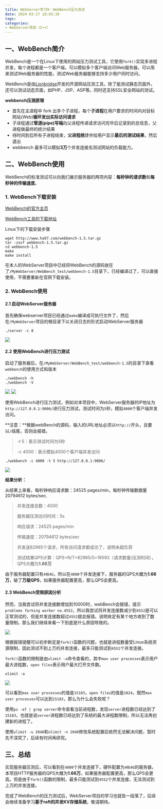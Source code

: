 ```yaml
---
title: WebServer学习9：WebBench压力测试
date: 2024-03-27 18:03:26
tags:
categories:
- WebServer项目（C++）
---
```


## 一、WebBench简介

WebBench是一个在Linux下使用的网站压力测试工具，它使用`fork()`实现多进程并发，每个进程都是一个客户端，可以模拟多个客户端访问Web服务器，可以用来测试Web服务器的性能，测试Web服务器能够支持多少用户同时访问。

WebBench是由[Lionbridge](https://www.lionbridge.com/)开发的开源网站压测工具，除了能测试静态页面外，还可以测试动态页面，如PHP、JSP、ASP等。同时还支持SSL安全网站的测试。

**webbench压测原理**

- ⾸先在主进程中 fork 出多个⼦进程，每个**子进程**在用户要求的时间内对目标网站(Web)**循环发出实际访问请求**
- 子进程通过**管道(pipe)写端**向父进程传递请求访问完毕后记录到的总信息，⽗进程做最终的统计结果
- 待时间到后所有子进程结束，**父进程统计**并给用户显示**最后的测试结果**，然后退出
- webbench 最多可以模拟**3万**个并发连接去测试⽹站的负载能⼒。

## 二、WebBench使用

WebBench的标准测试可以向我们展示服务器的两项内容：**每秒钟的请求数**和**每秒钟的传输速度**。

### 1. WebBench下载安装

[WebBench的官方主页](http://home.tiscali.cz/~cz210552/webbench)

[WebBench工具的下载地址](http://www.ha97.com/webbench-1.5.tar.gz)

Linux下的下载安装步骤

```shell
wget http://www.ha97.com/webbench-1.5.tar.gz
tar -zxvf webbench-1.5.tar.gz
cd webbench-1.5
make
make install
```

在本人的WebServer项目中已经将WebBench的源码放在了`/MyWebServer/WebBench_test/webbench-1.5`目录下，已经编译过了，可以直接使用，不需要重新在官网下载安装。

### 2. WebBench使用

#### 2.1 启动WebServer服务器

首先确保webserver项目已经通过`make`编译成可执行文件了，然后在`/MyWebServer`项目的根目录下以关闭日志的形式启动WebServer服务器

```shell
./server -c 0
```

<img src="webBench_runserver.png">

#### 2.2 使用WebBench进行压力测试

启动了服务器后，在`/MyWebServer/WebBench_test/webbench-1.5`的目录下查看`webbench`的使用方式和版本

```shell
./webbench -h
./webbench -V
```

<img src="webBench_help.png">

<img src="webBench_version.png">

使用WebBench进行压力测试，例如对本项目中，WebServer服务器的IP地址为`http://127.0.0.1:9006/`进行压力测试，测试时间为`5`秒，模拟`4000`个客户端并发访问。

**注意：**根据webBench的源码，输入的URL地址必须以`http://`开头，且要以`/`结尾，否则会报错。

> -t 5：表示测试时间为5秒
> 
> -c 4000：表示模拟4000个客户端并发访问

```shell
./webbench -c 4000 -t 5 http://127.0.0.1:9006/
```

<img src="webBench_test4000.png">


**结果分析：**

从结果上来看，每秒钟响应请求数：24525 pages/min，每秒钟传输数据量20794612 bytes/sec.

> 并发连接总数：4000
> 
> 服务器压测访问时间：5s
> 
> 响应请求：24525 pages/min
> 
> 传输速度：20794612 bytes/sec
> 
> 共发送82965个请求，所有访问请求都成功了，说明未超负荷
> 
> 测试结果QPS计算：QPS=N/T=82965/5=16593（请求数量/压测时间），QPS大概为**1.66万**

由于服务器配置只有`4核4G`，所以在`4000`个并发连接下，服务器的QPS大概为**1.66万**，破了**万级QPS**，如果服务器配置更高，那么QPS会更高。

#### 2.3 WebBench受限原因分析

然而，当我尝试将并发连接数增加到10000时，webBench会报错，提示`problems forking worker no.4552`，所以我尝试将并发连接数减少到`4552`是可以正常测试的，但是并发连接数超过`4552`就会报错。说明肯定有某个地方收到了数量限制。那么我们继续来看一下到底是什么原因导致的。

<img src="webBench_test10000.png">

根据报错提醒可以初步断定是`fork()`函数的问题，也就是进程数量受Linux系统资源限制，因此测试不到上万的并发连接，最多只能测试到`4552`个并发连接。

`fork()`函数的限制是由`ulimit -a`命令查看的，其中`max user processes`表示用户最大进程数，`open files`表示用户最大打开文件数。

```shell
ulimit -a
```

<img src="webBench_testlimit1.png">

可以看到`max user processes`的值是`15183`，`open files`的值是`1024`，既然`max user processes`可以达到`15183`，那么为什么会失败呢？

使用`ps -ef | grep server`命令查看当前进程数，发现`server`进程数已经达到了`15183`，也就是说`server`进程数已经达到了系统的最大进程数限制，所以无法再创建新的进程了。

使用`ulimit -u 2048`和`ulimit -n 2048`修改系统配置后依然无法解决问题，暂时先不深究了，后续有时间再研究。


## 三、总结

实现服务器压测后，可以看到在`4000`个并发连接下，硬件配置为`4核4G`的服务器，本项目HTTP服务器的QPS大概为**1.66万**，如果服务器配置更高，那么QPS会更高。但是由于`fork()`函数的限制，最多只能测试到`4552`个并发连接，无法测试到上万的并发连接。

完成了WebBench的压力测试后，WebServer项目的学习也就告一段落了，后续会继续准备学习**基于raft的并发KV存储系统**，敬请期待。